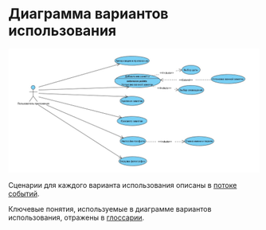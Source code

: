 # Диаграмма вариантов использования

![Диаграмма вариантов использования](../../../Images/Diagrams/MyUseCase.jpg)

Сценарии для каждого варианта использования описаны в [потоке событий](../UseCase/).

Ключевые понятия, используемые в диаграмме вариантов использования, отражены в [глоссарии](../UseCase/). 
